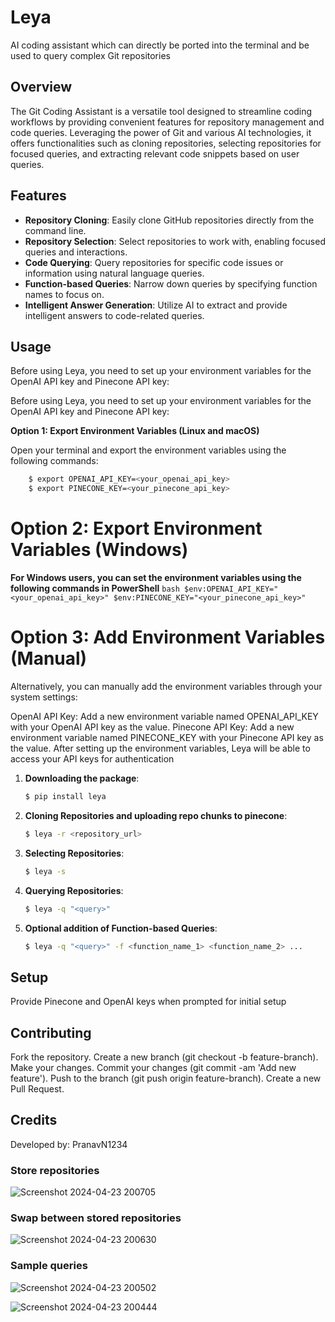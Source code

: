 # Leya

AI coding assistant which can directly be ported into the terminal and be used to query complex Git repositories

## Overview

The Git Coding Assistant is a versatile tool designed to streamline coding workflows by providing convenient features for repository management and code queries. Leveraging the power of Git and various AI technologies, it offers functionalities such as cloning repositories, selecting repositories for focused queries, and extracting relevant code snippets based on user queries.

## Features

- **Repository Cloning**: Easily clone GitHub repositories directly from the command line.
- **Repository Selection**: Select repositories to work with, enabling focused queries and interactions.
- **Code Querying**: Query repositories for specific code issues or information using natural language queries.
- **Function-based Queries**: Narrow down queries by specifying function names to focus on.
- **Intelligent Answer Generation**: Utilize AI to extract and provide intelligent answers to code-related queries.

## Usage

Before using Leya, you need to set up your environment variables for the OpenAI API key and Pinecone API key:

Before using Leya, you need to set up your environment variables for the OpenAI API key and Pinecone API key:

**Option 1: Export Environment Variables (Linux and macOS)**

Open your terminal and export the environment variables using the following commands:
```bash
    $ export OPENAI_API_KEY=<your_openai_api_key>
    $ export PINECONE_KEY=<your_pinecone_api_key>
```


# Option 2: Export Environment Variables (Windows)

**For Windows users, you can set the environment variables using the following commands in PowerShell**
    ```bash
$env:OPENAI_API_KEY="<your_openai_api_key>"
$env:PINECONE_KEY="<your_pinecone_api_key>"
    ```
# Option 3: Add Environment Variables (Manual)

Alternatively, you can manually add the environment variables through your system settings:

OpenAI API Key: Add a new environment variable named OPENAI_API_KEY with your OpenAI API key as the value.
Pinecone API Key: Add a new environment variable named PINECONE_KEY with your Pinecone API key as the value.
After setting up the environment variables, Leya will be able to access your API keys for authentication

   

1. **Downloading the package**:
   ```bash
   $ pip install leya
   
2. **Cloning Repositories and uploading repo chunks to pinecone**:
   ```bash
   $ leya -r <repository_url>
3. **Selecting Repositories**:
   ```bash
   $ leya -s
4. **Querying Repositories**:
   ```bash
   $ leya -q "<query>" 
5. **Optional addition of Function-based Queries**:
   ```bash
   $ leya -q "<query>" -f <function_name_1> <function_name_2> ...

## Setup

Provide Pinecone and OpenAI keys when prompted for initial setup

## Contributing

Fork the repository.
Create a new branch (git checkout -b feature-branch).
Make your changes.
Commit your changes (git commit -am 'Add new feature').
Push to the branch (git push origin feature-branch).
Create a new Pull Request.

## Credits

Developed by: PranavN1234


### Store repositories

![Screenshot 2024-04-23 200705](https://github.com/PranavN1234/Vela/assets/44135759/6cbf32f5-e077-4c59-962f-611c798fa85b)

### Swap between stored repositories 

![Screenshot 2024-04-23 200630](https://github.com/PranavN1234/Vela/assets/44135759/bf702ac3-3b82-4cf9-98b2-8bb2e78c9e65)

### Sample queries

![Screenshot 2024-04-23 200502](https://github.com/PranavN1234/Vela/assets/44135759/17108bd9-9a72-4653-be05-c5d9c2932dae)

![Screenshot 2024-04-23 200444](https://github.com/PranavN1234/Vela/assets/44135759/929238b7-e793-47a4-b4b8-3d59e8fa3d7d)




